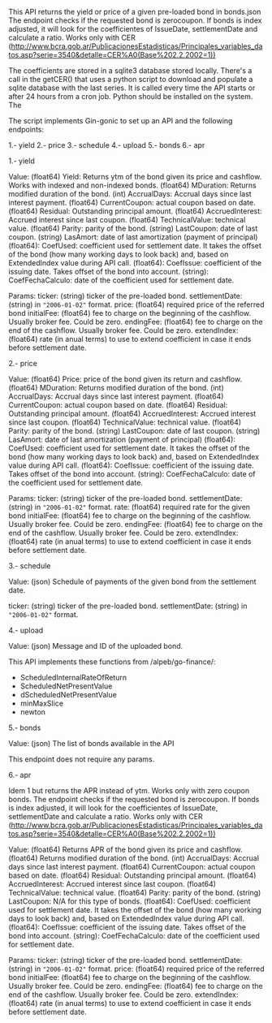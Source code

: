 This API returns the yield or price of a given pre-loaded bond in bonds.json
The endpoint checks if the requested bond is zerocoupon.
 If bonds is index adjusted, it will look for the coefficientes of IssueDate, settlementDate and calculate a ratio. Works only with CER (http://www.bcra.gob.ar/PublicacionesEstadisticas/Principales_variables_datos.asp?serie=3540&detalle=CER%A0(Base%202.2.2002=1))


 The coefficients are stored in a sqlite3 database stored locally.
 There's a call in the getCER() that uses a python script to download and populate a sqlite database with the last series. It is called every time the API starts or after 24 hours from a cron job.
 Python should be installed on the system.
 The 

The script implements Gin-gonic to set up an API and the following endpoints:

1.- yield
2.- price
3.- schedule
4.- upload
5.- bonds
6.- apr

1.- yield 

Value: (float64) Yield: Returns ytm of the bond given its price and cashflow. Works with indexed and non-indexed bonds.
      (float64) MDuration: Returns modified duration of the bond.
      (int) AccrualDays: Accrual days since last interest payment.
      (float64) CurrentCoupon: actual coupon based on date.
      (float64) Residual: Outstanding principal amount.
      (float64) AccruedInterest: Accrued interest since last coupon.
      (float64) TechnicalValue: technical value.
      (float64) Parity: parity of the bond.
      (string) LastCoupon: date of last coupon.
      (string) LasAmort: date of last amortization (payment of principal)
      (float64): CoefUsed: coefficient used for settlement date. It takes the offset of the bond (how many working days to look back) and, based on ExtendedIndex value during API call. 
      (float64): CoefIssue: coefficient of the issuing date. Takes offset of the bond into account.
      (string): CoefFechaCalculo: date of the coefficient used for settlement date.


Params:
  ticker: (string) ticker of the pre-loaded bond.
  settlementDate: (string) in `"2006-01-02"` format. 
  price: (float64) required price of the referred bond
  initialFee: (float64) fee to charge on the beginning of the cashflow. Usually broker fee. Could be zero.
  endingFee: (float64) fee to charge on the end of the cashflow. Usually broker fee. Could be zero.
  extendIndex: (float64) rate (in anual terms) to use to extend coefficient in case it ends before settlement date.
  
 2.- price
 
 Value: (float64) Price: price of the bond given its return and cashflow.
        (float64) MDuration: Returns modified duration of the bond.
        (int) AccrualDays: Accrual days since last interest payment.
        (float64) CurrentCoupon: actual coupon based on date.
        (float64) Residual: Outstanding principal amount.
        (float64) AccruedInterest: Accrued interest since last coupon.
        (float64) TechnicalValue: technical value.
        (float64) Parity: parity of the bond.
        (string) LastCoupon: date of last coupon.
        (string) LasAmort: date of last amortization (payment of principal)
        (float64): CoefUsed: coefficient used for settlement date. It takes the offset of the bond (how many working days to look back) and, based on ExtendedIndex value during API call. 
        (float64): CoefIssue: coefficient of the issuing date. Takes offset of the bond into account.
        (string): CoefFechaCalculo: date of the coefficient used for settlement date.
 
 Params:
  ticker: (string) ticker of the pre-loaded bond.
  settlementDate: (string) in `"2006-01-02"` format. 
  rate: (float64) required rate for the given bond
  initialFee: (float64) fee to charge on the beginning of the cashflow. Usually broker fee. Could be zero.
  endingFee: (float64) fee to charge on the end of the cashflow. Usually broker fee. Could be zero.
  extendIndex: (float64) rate (in anual terms) to use to extend coefficient in case it ends before settlement date.
  
 3.- schedule
 
 Value: (json) Schedule of payments of the given bond from the settlement date.
 
  ticker: (string) ticker of the pre-loaded bond.
  settlementDate: (string) in `"2006-01-02"` format.
 
4.- upload

Value: (json) Message and ID of the uploaded bond.

This API implements these functions from /alpeb/go-finance/:

- ScheduledInternalRateOfReturn
- ScheduledNetPresentValue
- dScheduledNetPresentValue
- minMaxSlice
- newton
 
 5.- bonds
 
 Value: (json) The list of bonds available in the API
 
 This endpoint does not require any params.

 6.- apr

 Idem 1 but returns the APR instead of ytm. Works only with zero coupon bonds. The endpoint checks if the requested bond is zerocoupon.
 If bonds is index adjusted, it will look for the coefficientes of IssueDate, settlementDate and calculate a ratio. Works only with CER (http://www.bcra.gob.ar/PublicacionesEstadisticas/Principales_variables_datos.asp?serie=3540&detalle=CER%A0(Base%202.2.2002=1))

 Value: (float64) Returns APR of the bond given its price and cashflow. 
        (float64) Returns modified duration of the bond.
        (int) AccrualDays: Accrual days since last interest payment.
        (float64) CurrentCoupon: actual coupon based on date.
        (float64) Residual: Outstanding principal amount.
        (float64) AccruedInterest: Accrued interest since last coupon.
        (float64) TechnicalValue: technical value.
        (float64) Parity: parity of the bond.
        (string) LastCoupon: N/A for this type of bonds.
        (float64): CoefUsed: coefficient used for settlement date. It takes the offset of the bond (how many working days to look back) and, based on ExtendedIndex value during API call. 
        (float64): CoefIssue: coefficient of the issuing date. Takes offset of the bond into account.
        (string): CoefFechaCalculo: date of the coefficient used for settlement date.

Params:
  ticker: (string) ticker of the pre-loaded bond.
  settlementDate: (string) in `"2006-01-02"` format. 
  price: (float64) required price of the referred bond
  initialFee: (float64) fee to charge on the beginning of the cashflow. Usually broker fee. Could be zero.
  endingFee: (float64) fee to charge on the end of the cashflow. Usually broker fee. Could be zero.
  extendIndex: (float64) rate (in anual terms) to use to extend coefficient in case it ends before settlement date.
  
 
